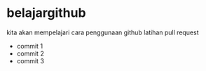 # belajargithub
kita akan mempelajari cara penggunaan github 
latihan pull request
- commit 1
- commit 2
- commit 3
